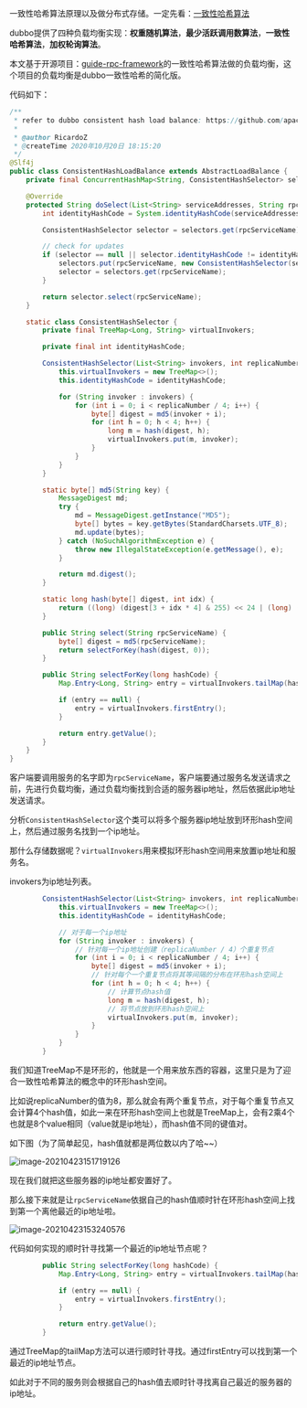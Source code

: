 一致性哈希算法原理以及做分布式存储。一定先看：[一致性哈希算法](https://zhuanlan.zhihu.com/p/129049724)



dubbo提供了四种负载均衡实现：**权重随机算法**，**最少活跃调用数算法**，**一致性哈希算法**，**加权轮询算法**。



本文基于开源项目：[guide-rpc-framework](https://gitee.com/SnailClimb/guide-rpc-framework)的一致性哈希算法做的负载均衡，这个项目的负载均衡是dubbo一致性哈希的简化版。



代码如下：

```java
/**
 * refer to dubbo consistent hash load balance: https://github.com/apache/dubbo/blob/2d9583adf26a2d8bd6fb646243a9fe80a77e65d5/dubbo-cluster/src/main/java/org/apache/dubbo/rpc/cluster/loadbalance/ConsistentHashLoadBalance.java
 *
 * @author RicardoZ
 * @createTime 2020年10月20日 18:15:20
 */
@Slf4j
public class ConsistentHashLoadBalance extends AbstractLoadBalance {
    private final ConcurrentHashMap<String, ConsistentHashSelector> selectors = new ConcurrentHashMap<>();

    @Override
    protected String doSelect(List<String> serviceAddresses, String rpcServiceName) {
        int identityHashCode = System.identityHashCode(serviceAddresses);

        ConsistentHashSelector selector = selectors.get(rpcServiceName);

        // check for updates
        if (selector == null || selector.identityHashCode != identityHashCode) {
            selectors.put(rpcServiceName, new ConsistentHashSelector(serviceAddresses, 160, identityHashCode));
            selector = selectors.get(rpcServiceName);
        }

        return selector.select(rpcServiceName);
    }

    static class ConsistentHashSelector {
        private final TreeMap<Long, String> virtualInvokers;

        private final int identityHashCode;

        ConsistentHashSelector(List<String> invokers, int replicaNumber, int identityHashCode) {
            this.virtualInvokers = new TreeMap<>();
            this.identityHashCode = identityHashCode;

            for (String invoker : invokers) {
                for (int i = 0; i < replicaNumber / 4; i++) {
                    byte[] digest = md5(invoker + i);
                    for (int h = 0; h < 4; h++) {
                        long m = hash(digest, h);
                        virtualInvokers.put(m, invoker);
                    }
                }
            }
        }

        static byte[] md5(String key) {
            MessageDigest md;
            try {
                md = MessageDigest.getInstance("MD5");
                byte[] bytes = key.getBytes(StandardCharsets.UTF_8);
                md.update(bytes);
            } catch (NoSuchAlgorithmException e) {
                throw new IllegalStateException(e.getMessage(), e);
            }

            return md.digest();
        }

        static long hash(byte[] digest, int idx) {
            return ((long) (digest[3 + idx * 4] & 255) << 24 | (long) (digest[2 + idx * 4] & 255) << 16 | (long) (digest[1 + idx * 4] & 255) << 8 | (long) (digest[idx * 4] & 255)) & 4294967295L;
        }

        public String select(String rpcServiceName) {
            byte[] digest = md5(rpcServiceName);
            return selectForKey(hash(digest, 0));
        }

        public String selectForKey(long hashCode) {
            Map.Entry<Long, String> entry = virtualInvokers.tailMap(hashCode, true).firstEntry();

            if (entry == null) {
                entry = virtualInvokers.firstEntry();
            }

            return entry.getValue();
        }
    }
}
```

客户端要调用服务的名字即为`rpcServiceName`，客户端要通过服务名发送请求之前，先进行负载均衡，通过负载均衡找到合适的服务器ip地址，然后依据此ip地址发送请求。



分析`ConsistentHashSelector`这个类可以将多个服务器ip地址放到环形hash空间上，然后通过服务名找到一个ip地址。



那什么存储数据呢？`virtualInvokers`用来模拟环形hash空间用来放置ip地址和服务名。

invokers为ip地址列表。

```java
        ConsistentHashSelector(List<String> invokers, int replicaNumber, int identityHashCode) {
            this.virtualInvokers = new TreeMap<>();
            this.identityHashCode = identityHashCode;

            // 对于每一个ip地址
            for (String invoker : invokers) {
                // 针对每一个ip地址创建（replicaNumber / 4）个重复节点
                for (int i = 0; i < replicaNumber / 4; i++) {
                    byte[] digest = md5(invoker + i);
                    // 针对每个一个重复节点将其等间隔的分布在环形hash空间上
                    for (int h = 0; h < 4; h++) {
                        // 计算节点hash值
                        long m = hash(digest, h);
                        // 将节点放到环形hash空间上
                        virtualInvokers.put(m, invoker);
                    }
                }
            }
        }
```

我们知道TreeMap不是环形的，他就是一个用来放东西的容器，这里只是为了迎合一致性哈希算法的概念中的环形hash空间。



比如说replicaNumber的值为8，那么就会有两个重复节点，对于每个重复节点又会计算4个hash值，如此一来在环形hash空间上也就是TreeMap上，会有2乘4个也就是8个value相同（value就是ip地址），而hash值不同的键值对。

如下图（为了简单起见，hash值就都是两位数以内了哈~~）

![image-20210423151719126](C:\Users\kekeboomboom\AppData\Roaming\Typora\typora-user-images\image-20210423151719126.png)

 现在我们就把这些服务器的ip地址都安置好了。



那么接下来就是让`rpcServiceName`依据自己的hash值顺时针在环形hash空间上找到第一个离他最近的ip地址啦。

![image-20210423153240576](C:\Users\kekeboomboom\AppData\Roaming\Typora\typora-user-images\image-20210423153240576.png)

代码如何实现的顺时针寻找第一个最近的ip地址节点呢？

```java
        public String selectForKey(long hashCode) {
            Map.Entry<Long, String> entry = virtualInvokers.tailMap(hashCode, true).firstEntry();

            if (entry == null) {
                entry = virtualInvokers.firstEntry();
            }

            return entry.getValue();
        }
```

通过TreeMap的tailMap方法可以进行顺时针寻找。通过firstEntry可以找到第一个最近的ip地址节点。



如此对于不同的服务则会根据自己的hash值去顺时针寻找离自己最近的服务器的ip地址。